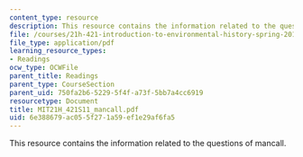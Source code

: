 ```yaml
---
content_type: resource
description: This resource contains the information related to the questions of mancall.
file: /courses/21h-421-introduction-to-environmental-history-spring-2011/6e388679ac055f271a59ef1e29af6fa5_MIT21H_421S11_mancall.pdf
file_type: application/pdf
learning_resource_types:
- Readings
ocw_type: OCWFile
parent_title: Readings
parent_type: CourseSection
parent_uid: 750fa2b6-5229-5f4f-a73f-5bb7a4cc6919
resourcetype: Document
title: MIT21H_421S11_mancall.pdf
uid: 6e388679-ac05-5f27-1a59-ef1e29af6fa5
---
```

This resource contains the information related to the questions of mancall.


